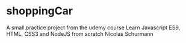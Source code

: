 # shoppingCar
A small practice project from the udemy course Learn Javascript ES9, HTML, CSS3 and NodeJS from scratch Nicolas Schurmann
